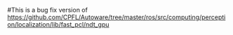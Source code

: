 #This is a bug fix version of https://github.com/CPFL/Autoware/tree/master/ros/src/computing/perception/localization/lib/fast_pcl/ndt_gpu 